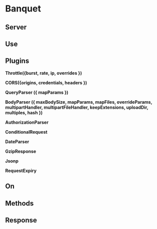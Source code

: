 # Banquet

## Server
## Use
## Plugins
**Throttle({burst, rate, ip, overrides })**

**CORS({origins, credentials, headers })**

**QueryParser ({ mapParams })**

**BodyParser ({ maxBodySize, mapParams, mapFiles, overrideParams, multipartHandler, multipartFileHandler, keepExtensions, uploadDir, multiples, hash })**

**AuthorizationParser**

**ConditionalRequest**

**DateParser**

**GzipResponse**

**Jsonp**

**RequestExpiry**

## On
## Methods
## Response

